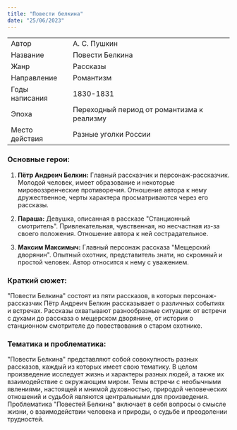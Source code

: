 ```yaml
---
title: "Повести белкина"
date: "25/06/2023"
---
```


|                |                                            |
| -------------- | ------------------------------------------ |
| Автор          | А. С. Пушкин                               |
| Название       | Повести Белкина                            |
| Жанр           | Рассказы                                   |
| Направление    | Романтизм                                  |
| Годы написания | 1830-1831                                  |
| Эпоха          | Переходный период от романтизма к реализму |
| Место действия | Разные уголки России                       |

### Основные герои:

1. **Пётр Андреич Белкин:** Главный рассказчик и персонаж-рассказчик. Молодой человек, имеет образование и некоторые мировоззренческие противоречия. Отношение автора к нему дружественное, черты характера просматриваются через его рассказы.

2. **Параша:** Девушка, описанная в рассказе "Станционный смотритель". Привлекательная, чувственная, но несчастная из-за своего положения. Отношение автора к ней сострадательное.

3. **Максим Максимыч:** Главный персонаж рассказа "Мещерский дворянин". Опытный охотник, представитель знати, но скромный и простой человек. Автор относится к нему с уважением.

### Краткий сюжет:

"Повести Белкина" состоят из пяти рассказов, в которых персонаж-рассказчик Пётр Андреич Белкин рассказывает о различных событиях и встречах. Рассказы охватывают разнообразные ситуации: от встречи с духами до рассказа о мещерском дворянине, от истории о станционном смотрителе до повествования о старом охотнике.

### Тематика и проблематика:

"Повести Белкина" представляют собой совокупность разных рассказов, каждый из которых имеет свою тематику. В целом произведение исследует жизнь и характеры разных людей, а также их взаимодействие с окружающим миром. Темы встречи с необычными явлениями, настоящей и мнимой духовностью, природой человеческих отношений и судьбой являются центральными для произведения. Проблематика "Повестей Белкина" включает в себя вопросы о смысле жизни, о взаимодействии человека и природы, о судьбе и преодолении трудностей.
